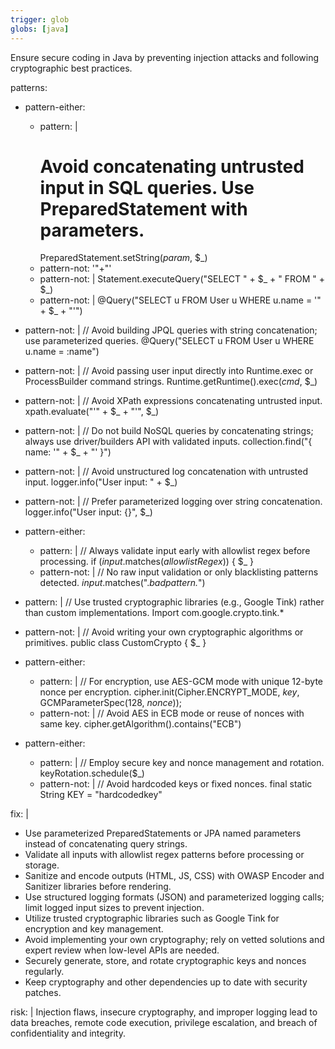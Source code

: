 ```yaml
---
trigger: glob
globs: [java]
---
```


Ensure secure coding in Java by preventing injection attacks and following cryptographic best practices.


patterns:
  - pattern-either:
      - pattern: |
          # Avoid concatenating untrusted input in SQL queries. Use PreparedStatement with parameters.
          PreparedStatement.setString($param$, $_)
      - pattern-not: '"+"'
      - pattern-not: |
          Statement.executeQuery("SELECT " + $_ + " FROM " + $_)
      - pattern-not: |
          @Query("SELECT u FROM User u WHERE u.name = '" + $_ + "'")
  - pattern-not: |
      // Avoid building JPQL queries with string concatenation; use parameterized queries.
      @Query("SELECT u FROM User u WHERE u.name = :name")
  - pattern-not: |
      // Avoid passing user input directly into Runtime.exec or ProcessBuilder command strings.
      Runtime.getRuntime().exec($cmd$, $_)
  - pattern-not: |
      // Avoid XPath expressions concatenating untrusted input.
      xpath.evaluate("'" + $_ + "'", $_)
  - pattern-not: |
      // Do not build NoSQL queries by concatenating strings; always use driver/builders API with validated inputs.
      collection.find("{ name: '" + $_ + "' }")
  - pattern-not: |
      // Avoid unstructured log concatenation with untrusted input.
      logger.info("User input: " + $_)
  - pattern-not: |
      // Prefer parameterized logging over string concatenation.
      logger.info("User input: {}", $_)

  - pattern-either:
      - pattern: |
          // Always validate input early with allowlist regex before processing.
          if ($input$.matches($allowlistRegex$)) { $_ }
      - pattern-not: |
          // No raw input validation or only blacklisting patterns detected.
          $input$.matches(".*badpattern.*")
  - pattern: |
      // Use trusted cryptographic libraries (e.g., Google Tink) rather than custom implementations.
      Import com.google.crypto.tink.*

  - pattern-not: |
      // Avoid writing your own cryptographic algorithms or primitives.
      public class CustomCrypto { $_ }
  - pattern-either:
      - pattern: | 
          // For encryption, use AES-GCM mode with unique 12-byte nonce per encryption.
          cipher.init(Cipher.ENCRYPT_MODE, $key$, GCMParameterSpec(128, $nonce$));
      - pattern-not: |
          // Avoid AES in ECB mode or reuse of nonces with same key.
          cipher.getAlgorithm().contains("ECB")
  - pattern-either:
      - pattern: |
          // Employ secure key and nonce management and rotation.
          keyRotation.schedule($_)
      - pattern-not: |
          // Avoid hardcoded keys or fixed nonces.
          final static String KEY = "hardcodedkey"

fix: |
  - Use parameterized PreparedStatements or JPA named parameters instead of concatenating query strings.
  - Validate all inputs with allowlist regex patterns before processing or storage.
  - Sanitize and encode outputs (HTML, JS, CSS) with OWASP Encoder and Sanitizer libraries before rendering.
  - Use structured logging formats (JSON) and parameterized logging calls; limit logged input sizes to prevent injection.
  - Utilize trusted cryptographic libraries such as Google Tink for encryption and key management.
  - Avoid implementing your own cryptography; rely on vetted solutions and expert review when low-level APIs are needed.
  - Securely generate, store, and rotate cryptographic keys and nonces regularly.
  - Keep cryptography and other dependencies up to date with security patches.

risk: |
  Injection flaws, insecure cryptography, and improper logging lead to data breaches, remote code execution,
  privilege escalation, and breach of confidentiality and integrity.

